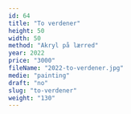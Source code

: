 ```yaml
---
id: 64
title: "To verdener"
height: 50
width: 50
method: "Akryl på lærred"
year: 2022
price: "3000"
fileName: "2022-to-verdener.jpg"
medie: "painting"
draft: "no"
slug: "to-verdener"
weight: "130"
---
```

